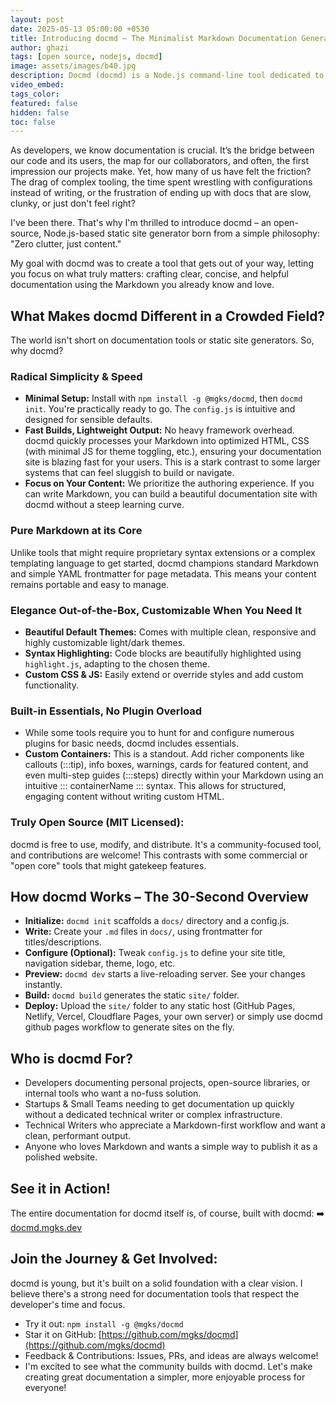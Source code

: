 ```yaml
---
layout: post
date: 2025-05-13 05:00:00 +0530
title: Introducing docmd – The Minimalist Markdown Documentation Generator
author: ghazi
tags: [open source, nodejs, docmd]
image: assets/images/b40.jpg
description: Docmd (docmd) is a Node.js command-line tool dedicated to generating beautiful, lightweight static documentation sites from standard Markdown files.
video_embed: 
tags_color: 
featured: false
hidden: false
toc: false
---
```


As developers, we know documentation is crucial. It’s the bridge between our code and its users, the map for our collaborators, and often, the first impression our projects make. Yet, how many of us have felt the friction? The drag of complex tooling, the time spent wrestling with configurations instead of writing, or the frustration of ending up with docs that are slow, clunky, or just don't feel right?

I've been there. That's why I'm thrilled to introduce docmd – an open-source, Node.js-based static site generator born from a simple philosophy: "Zero clutter, just content."

My goal with docmd was to create a tool that gets out of your way, letting you focus on what truly matters: crafting clear, concise, and helpful documentation using the Markdown you already know and love.

## What Makes docmd Different in a Crowded Field?

The world isn't short on documentation tools or static site generators. So, why docmd?

### Radical Simplicity & Speed

- **Minimal Setup:** Install with `npm install -g @mgks/docmd`, then `docmd init`. You're practically ready to go. The `config.js` is intuitive and designed for sensible defaults.
- **Fast Builds, Lightweight Output:** No heavy framework overhead. docmd quickly processes your Markdown into optimized HTML, CSS (with minimal JS for theme toggling, etc.), ensuring your documentation site is blazing fast for your users. This is a stark contrast to some larger systems that can feel sluggish to build or navigate.
- **Focus on Your Content:** We prioritize the authoring experience. If you can write Markdown, you can build a beautiful documentation site with docmd without a steep learning curve.

### Pure Markdown at its Core

Unlike tools that might require proprietary syntax extensions or a complex templating language to get started, docmd champions standard Markdown and simple YAML frontmatter for page metadata. This means your content remains portable and easy to manage.

### Elegance Out-of-the-Box, Customizable When You Need It

- **Beautiful Default Themes:** Comes with multiple clean, responsive and highly customizable light/dark themes.
- **Syntax Highlighting:** Code blocks are beautifully highlighted using `highlight.js`, adapting to the chosen theme.
- **Custom CSS & JS:** Easily extend or override styles and add custom functionality.

### Built-in Essentials, No Plugin Overload

- While some tools require you to hunt for and configure numerous plugins for basic needs, docmd includes essentials.
- **Custom Containers:** This is a standout. Add richer components like callouts (:::tip), info boxes, warnings, cards for featured content, and even multi-step guides (:::steps) directly within your Markdown using an intuitive ::: containerName ::: syntax. This allows for structured, engaging content without writing custom HTML.

### Truly Open Source (MIT Licensed):

docmd is free to use, modify, and distribute. It's a community-focused tool, and contributions are welcome! This contrasts with some commercial or "open core" tools that might gatekeep features.

## How docmd Works – The 30-Second Overview

- **Initialize:** `docmd init` scaffolds a `docs/` directory and a config.js.
- **Write:** Create your `.md` files in `docs/`, using frontmatter for titles/descriptions.
- **Configure (Optional):** Tweak `config.js` to define your site title, navigation sidebar, theme, logo, etc.
- **Preview:** `docmd dev` starts a live-reloading server. See your changes instantly.
- **Build:** `docmd build` generates the static `site/` folder.
- **Deploy:** Upload the `site/` folder to any static host (GitHub Pages, Netlify, Vercel, Cloudflare Pages, your own server) or simply use docmd github pages workflow to generate sites on the fly.

## Who is docmd For?

- Developers documenting personal projects, open-source libraries, or internal tools who want a no-fuss solution.
- Startups & Small Teams needing to get documentation up quickly without a dedicated technical writer or complex infrastructure.
- Technical Writers who appreciate a Markdown-first workflow and want a clean, performant output.
- Anyone who loves Markdown and wants a simple way to publish it as a polished website.

## See it in Action!

The entire documentation for docmd itself is, of course, built with docmd: ➡️ [docmd.mgks.dev](https://docmd.mgks.dev)

## Join the Journey & Get Involved:

docmd is young, but it's built on a solid foundation with a clear vision. I believe there's a strong need for documentation tools that respect the developer's time and focus.

- Try it out: `npm install -g @mgks/docmd`
- Star it on GitHub: [https://github.com/mgks/docmd](https://github.com/mgks/docmd)
- Feedback & Contributions: Issues, PRs, and ideas are always welcome!
- I'm excited to see what the community builds with docmd. Let's make creating great documentation a simpler, more enjoyable process for everyone!